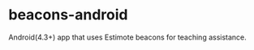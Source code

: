 beacons-android
===============

Android(4.3+) app that uses Estimote beacons for teaching assistance.
